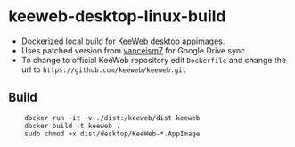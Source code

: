 # keeweb-desktop-linux-build

* Dockerized local build for [KeeWeb](https://github.com/keeweb/keeweb) desktop appimages.
* Uses patched version from [vanceism7](https://github.com/vanceism7/keeweb) for Google Drive sync. 
* To change to official KeeWeb repository edit `Dockerfile` and change the url to `https://github.com/keeweb/keeweb.git`

## Build

        docker run -it -v ./dist:/keeweb/dist keeweb
        docker build -t keeweb .
        sudo chmod +x dist/desktop/KeeWeb-*.AppImage
